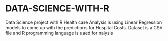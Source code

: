 # DATA-SCIENCE-WITH-R
Data Science project with R
Health care Analysis is using Linear Regression models to come up with the predictions for Hospital Costs.
Dataset is a CSV file and R programming language is used for nalysis

